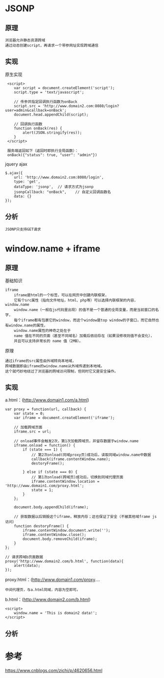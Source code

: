 
# JSONP

## 原理

    浏览器允许静态资源跨域
    通过动态创建script，再请求一个带参网址实现跨域通信
    
## 实现

原生实现
```
 <script>
    var script = document.createElement('script');
    script.type = 'text/javascript';

    // 传参并指定回调执行函数为onBack
    script.src = 'http://www.domain2.com:8080/login?user=admin&callback=onBack';
    document.head.appendChild(script);

    // 回调执行函数
    function onBack(res) {
        alert(JSON.stringify(res));
    }
 </script>
 
 服务端返回如下（返回时即执行全局函数）：
 onBack({"status": true, "user": "admin"})
```

jquery ajax
```
$.ajax({
    url: 'http://www.domain2.com:8080/login',
    type: 'get',
    dataType: 'jsonp',  // 请求方式为jsonp
    jsonpCallback: "onBack",    // 自定义回调函数名
    data: {}
});
```
    

## 分析
    
    JSONP只支持GET请求


# window.name + iframe

## 原理

基础知识

    iframe
        iframe是html的一个标签，可以在网页中创建内联框架，
        它有个src属性（指向文件地址，html、php等）可以选择内联框架的内容，
    window.name        
        window.name（一般在js代码里出现）的值不是一个普通的全局变量，而是当前窗口的名字，
        每个iframe都有包裹它的window，而这个window是top window的子窗口，而它自然也有window.name的属性，
        window.name属性的神奇之处在于
        name 值在不同的页面（甚至不同域名）加载后依旧存在（如果没修改则值不会变化），
        并且可以支持非常长的 name 值（2MB）。
原理
    
    通过iframe的src属性由外域转向本地域，
    跨域数据即由iframe的window.name从外域传递到本地域。
    这个就巧妙地绕过了浏览器的跨域访问限制，但同时它又是安全操作。

## 实现

a.html：(http://www.domain1.com/a.html)
```
var proxy = function(url, callback) {
    var state = 0;
    var iframe = document.createElement('iframe');

    // 加载跨域页面
    iframe.src = url;

    // onload事件会触发2次，第1次加载跨域页，并留存数据于window.name
    iframe.onload = function() {
        if (state === 1) {
            // 第2次onload(同域proxy页)成功后，读取同域window.name中数据
            callback(iframe.contentWindow.name);
            destoryFrame();

        } else if (state === 0) {
            // 第1次onload(跨域页)成功后，切换到同域代理页面
            iframe.contentWindow.location = 'http://www.domain1.com/proxy.html';
            state = 1;
        }
    };

    document.body.appendChild(iframe);

    // 获取数据以后销毁这个iframe，释放内存；这也保证了安全（不被其他域frame js访问）
    function destoryFrame() {
        iframe.contentWindow.document.write('');
        iframe.contentWindow.close();
        document.body.removeChild(iframe);
    }
};

// 请求跨域b页面数据
proxy('http://www.domain2.com/b.html', function(data){
    alert(data);
});

```

proxy.html：(http://www.domain1.com/proxy....

    中间代理页，与a.html同域，内容为空即可。

b.html：(http://www.domain2.com/b.html)

    <script>
        window.name = 'This is domain2 data!';
    </script>
    

## 分析



# 参考

https://www.cnblogs.com/zichi/p/4620656.html
